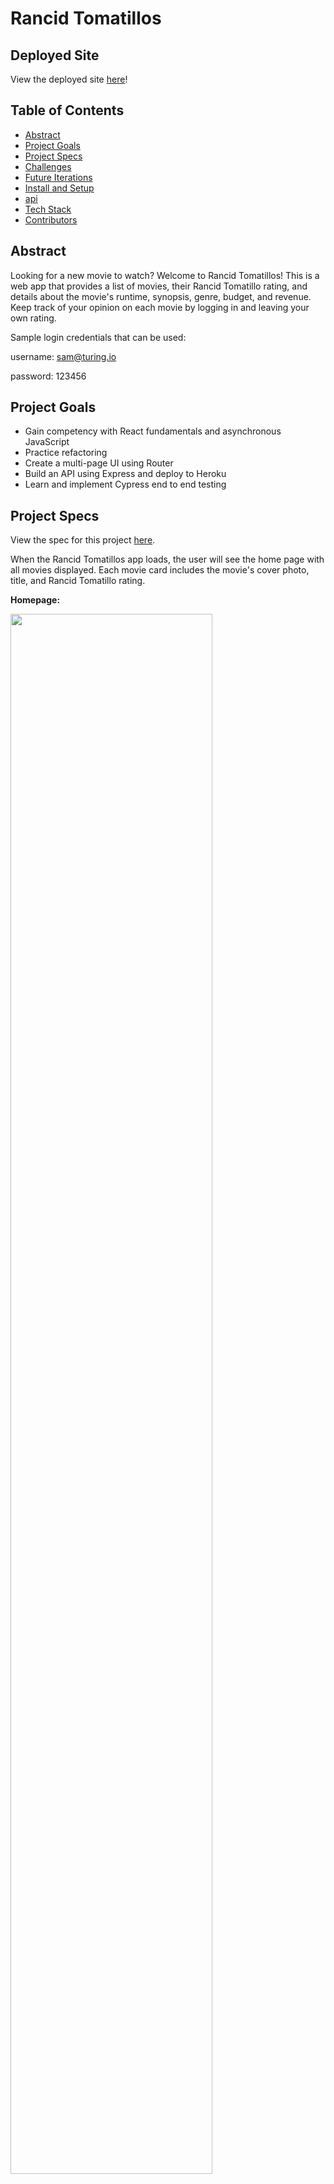 # Rancid Tomatillos

## Deployed Site

View the deployed site [here](https://rancidtomatillos-ar.herokuapp.com/)!

## Table of Contents   

- [Abstract](#abstract)
- [Project Goals](#project-goals)
- [Project Specs](#project-specs)
- [Challenges](#challenges)
- [Future Iterations](#future-iterations)
- [Install and Setup](#install-and-setup)
- [api](#api)
- [Tech Stack](#tech-stack)
- [Contributors](#contributors)

## Abstract

Looking for a new movie to watch? Welcome to Rancid Tomatillos! This is a web app that provides a list of movies, their Rancid Tomatillo rating, and details about the movie's runtime, synopsis, genre, budget, and revenue. Keep track of your opinion on each movie by logging in and leaving your own rating.

Sample login credentials that can be used: 

username: sam@turing.io

password: 123456

## Project Goals

- Gain competency with React fundamentals and asynchronous JavaScript
- Practice refactoring
- Create a multi-page UI using Router
- Build an API using Express and deploy to Heroku
- Learn and implement Cypress end to end testing


## Project Specs

View the spec for this project [here](https://frontend.turing.edu/projects/module-3/rancid-tomatillos-v3.html).

When the Rancid Tomatillos app loads, the user will see the home page with all movies displayed. Each movie card includes the movie's cover photo, title, and Rancid Tomatillo rating.

**Homepage:**

<img src="https://media.giphy.com/media/e32glxOhqPCLu8kbQ0/giphy-downsized.gif" width="80%">

When a user clicks on a movie card, they are brought to a new page that displays additional details for that movie. If data is missing for a movie's details, a message is shown letting users know that information is unavailable. The user can click the "back" button to navigate back to the home page and view all movies.

**View a movie's details page:**

<img src="https://media.giphy.com/media/4dCXu15rJKMNfmyh57/giphy-downsized.gif" width="80%">

A user can login to their account by clicking the "login" button from any page on the site. A login modal will appear and the user can enter their credentials. If an incorrect email or password is entered, the user is shown an error message letting them know what went wrong. If the credentials are correct, the user is now logged in to their account and is brought back to the page they were previously on.

When logged in, the user has the option to add a rating using the stars on a movie's details page. The user can change their rating as many times as they'd like.

**Login from home page:**

<img src="https://media.giphy.com/media/ofXv8RsfrFU5P4YrOg/giphy.gif" width="80%">

**Login from a movie details page:**

<img src="https://media.giphy.com/media/ZER1jtSlMzDCUMqLsM/giphy.gif" width="80%">

**Login error:**

 <img src="https://media.giphy.com/media/dUyRyYLXv4knvZpVLd/giphy.gif" width="80%">

If an error occurs when trying to access the app, the user is shown an error modal letting them know what went wrong. If there is a 500 error, the user is asked to come back later. For all other errors, the user is shown the error message as well as a link back to the Rancid Tomatillos homepage. For example, if the user enters an incorrect url for a movie details page, they are shown a 404 error and can follow the link back to the home page.

**Error handling:**

 <img src="https://media.giphy.com/media/R12a4a1e8wXB3mxQls/giphy.gif" width="80%">

## Challenges

- This app was built in the short time span of 13 days.
- This was our team's first time implementing React Router, Cypress, Express, and deploying to Heroku. Each of these new technologies came with a learning curve and many hours of research.
- Following the project spec, our team first built out this React app using conditional rendering. Once complete, we then refactored the app using Router to replace the conditional rendering. Refactoring with Router, rather than implementing it from the beginning, seemed to bring additional challenges and complications.
- The api's that are provided for this app are missing information, so the team had to utilize data cleaning and extensive error handling to account for each scenario.

## Future Iterations

- Add a search bar and filter options to main page
- Show user's rating on movie card on home page
- Use a database to store user ratings data so that it persists beyond one session. Our API data is stored in the Express server file, and due to Heroku limitations, any new data does not persist after a user's session.
- Refining the error handling on the login modal (hiding the error message when a user clicks back into the input, do not clear inputs, etc)
- Add the ability for a user to delete their rating from a movie

## Install and Setup

To run this app locally:

1. fork this repository
2. run ```git clone git clone git@github.com:GraceGardner/rancidtomatillos.git``` in your command line
3. Run ```cd rancidtomatillos``` to navigate into the repository
4. Run ```npm install```
5. Run ```npm start```
6. Visit ```http://localhost:3000/``` in your browser to view the Rancid Tomatillos app!
7. Open a second terminal tab and run ```npm run cypress``` (while localhost:3000 is still running) to access the cypress testing for this app

## API

For this project, we access data from two API's.

Movie and user data is accessed via the following API, built by staff at Turing.

[Movie Data API](https://rancid-tomatillos.herokuapp.com/api/v1)

Our team gave ourselves the challenge to learn and implement Express to build an API that stores all user ratings. See both the API and repo below.

[User Ratings API repo](https://github.com/aliroemhildt/user-ratings-api)

[User Ratings API](https://user-ratings-api.herokuapp.com/api/v1/ratings)

## Tech Stack

![React](https://img.shields.io/badge/react-%2320232a.svg?style=for-the-badge&logo=react&logoColor=%2361DAFB)

![React Router](https://img.shields.io/badge/React_Router-CA4245?style=for-the-badge&logo=react-router&logoColor=white)

![SASS](https://img.shields.io/badge/SASS-hotpink.svg?style=for-the-badge&logo=SASS&logoColor=white)

![Express.js](https://img.shields.io/badge/express.js-%23404d59.svg?style=for-the-badge&logo=express&logoColor=%2361DAFB)

![cypress](https://img.shields.io/badge/-cypress-%23E5E5E5?style=for-the-badge&logo=cypress&logoColor=058a5e)

## Contributors

[Ali Roemhildt](https://github.com/aliroemhildt)

[Grace Gardner](https://github.com/GraceGardner)
